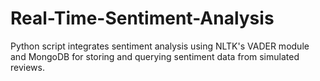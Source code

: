 # Real-Time-Sentiment-Analysis
Python script integrates sentiment analysis using NLTK's VADER module and MongoDB for storing and querying sentiment data from simulated reviews.
